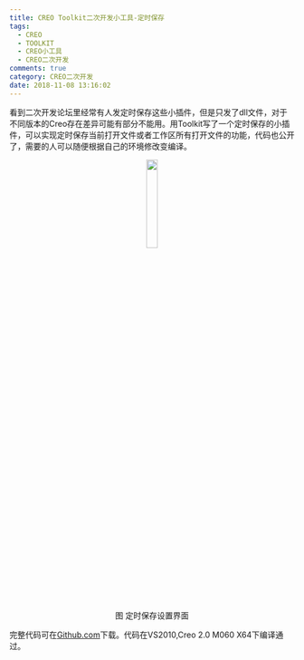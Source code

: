 ```yaml
---
title: CREO Toolkit二次开发小工具-定时保存
tags:
  - CREO
  - TOOLKIT
  - CREO小工具
  - CREO二次开发
comments: true
category: CREO二次开发
date: 2018-11-08 13:16:02
---
```



看到二次开发论坛里经常有人发定时保存这些小插件，但是只发了dll文件，对于不同版本的Creo存在差异可能有部分不能用。用Toolkit写了一个定时保存的小插件，可以实现定时保存当前打开文件或者工作区所有打开文件的功能，代码也公开了，需要的人可以随便根据自己的环境修改变编译。

<div align="center">
    <img src="/img/proe/TimerSaver.png" style="width:20%" align="center"/>
    <p>图 定时保存设置界面</p>
</div>

完整代码可在<a href="https://github.com/slacker-HD/creo_toolkit" target="_blank">Github.com</a>下载。代码在VS2010,Creo 2.0 M060 X64下编译通过。
